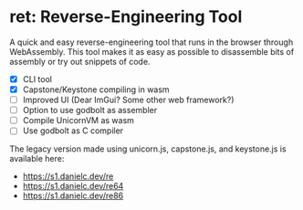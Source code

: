 # ret: Reverse-Engineering Tool

A quick and easy reverse-engineering tool that runs in the browser through WebAssembly.
This tool makes it as easy as possible to disassemble bits of assembly or try out snippets of code. 

- [x] CLI tool
- [x] Capstone/Keystone compiling in wasm
- [ ] Improved UI (Dear ImGui? Some other web framework?)
- [ ] Option to use godbolt as assembler
- [ ] Compile UnicornVM as wasm
- [ ] Use godbolt as C compiler

The legacy version made using unicorn.js, capstone.js, and keystone.js is available here:
- https://s1.danielc.dev/re
- https://s1.danielc.dev/re64
- https://s1.danielc.dev/re86
